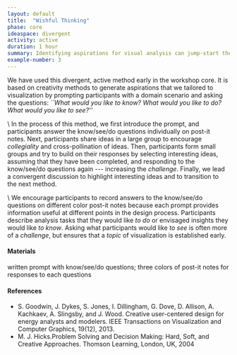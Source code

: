 ```yaml
---
layout: default
title:  "Wishful Thinking"
phase: core
ideaspace: divergent
activity: active
duration: 1 hour
summary: Identifying aspirations for visual analysis can jump-start the workshop.
example-number: 3
---
```


We have used this divergent, active method early in the workshop core. It is based on creativity methods to generate aspirations that we tailored to visualization by prompting participants with a domain scenario and asking the questions: _``What would you like to know? What would you like to do? What would you like to see?''_

\\
In the process of this method, we first introduce the prompt, and participants answer the know/see/do questions individually on post-it notes. Next, participants share ideas in a large group to encourage _collegiality_ and cross-pollination of ideas. Then, participants form small groups and try to build on their responses by selecting interesting ideas, assuming that they have been completed, and responding to the know/see/do questions again --- increasing the _challenge_. Finally, we lead a convergent discussion to highlight interesting ideas and to transition to the next method.

\\
We encourage participants to record answers to the know/see/do questions on different color post-it notes because each prompt provides information useful at different points in the design process. Participants describe analysis tasks that they would like _to do_ or envisaged insights they would like _to know_. Asking what participants would like _to see_ is often more of a _challenge_, but ensures that a _topic_ of visualization is established early.

#### Materials
written prompt with know/see/do questions; three colors of post-it notes for responses to each questions

#### References
- S. Goodwin, J. Dykes, S. Jones, I. Dillingham, G. Dove, D. Allison, A. Kachkaev, A. Slingsby, and J. Wood. Creative user-centered design for energy analysts and modelers. IEEE Transactions on Visualization and Computer Graphics, 19(12), 2013.
- M. J. Hicks.Problem Solving and Decision Making:  Hard,  Soft, and Creative Approaches. Thomson Learning, London, UK, 2004
